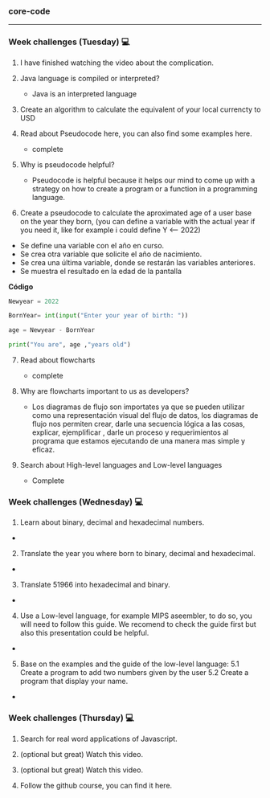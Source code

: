 ### core-code
---
### Week challenges (Tuesday) 💻
1. I have finished watching the video about the complication.

2.  Java language is compiled or interpreted?
    - Java is an interpreted language

3. Create an algorithm to calculate the equivalent of your local currencty to USD

4. Read about Pseudocode here, you can also find some examples here. 
   - complete
5. Why is pseudocode helpful?
 
   - Pseudocode is helpful because it helps our mind to come up with a strategy on how to create a program or a function in a programming language.

6. Create a pseudocode to calculate the aproximated age of a user base on the year they born, (you can define a variable with the actual year if you need it, like for example i could define Y <-- 2022)
  - Se define una variable con el año en curso.
  - Se crea otra variable que solicite el año de nacimiento.
  - Se crea una última variable, donde se restarán las variables anteriores.
  - Se muestra el resultado en la edad de la pantalla

 **Código**
 
 ``` python
 Newyear = 2022 
 
 BornYear= int(input("Enter your year of birth: "))
 
 age = Newyear - BornYear
 
 print("You are", age ,"years old")
 
 ```
 
 7. Read about flowcharts
    - complete
 
 8. Why are flowcharts important to us as developers?
    - Los diagramas de flujo son importates ya que se pueden utilizar como una representación visual del flujo de datos, los diagramas de flujo nos permiten crear, darle una secuencia lógica a las cosas, explicar, ejemplificar , darle un proceso y requerimientos al programa que estamos ejecutando de una manera mas simple y eficaz.
 
 9. Search about High-level languages and Low-level languages
    - Complete
 
 ### Week challenges (Wednesday) 💻
 
1.  Learn about binary, decimal and hexadecimal numbers.
   -

2.  Translate the year you where born to binary, decimal and hexadecimal.
   -

3.  Translate 51966 into hexadecimal and binary.
   -

4.  Use a Low-level language, for example MIPS aseembler, to do so, you will need to follow this guide. We recomend to check the guide first but also this presentation could be helpful.
   -

5.  Base on the examples and the guide of the low-level language: 5.1 Create a program to add two numbers given by the user 5.2 Create a program that display your name.
   -

### Week challenges (Thursday) 💻

1. Search for real word applications of Javascript.

2. (optional but great) Watch this video.

3. (optional but great) Watch this video.

4. Follow the github course, you can find it here.




 
 
 
 
 
 
 
 
 
 
 
 
 
 
 
 
 
 
 
 
 
 
 
 
 
 
 
 
 
 
 
 
 
 
 
 
